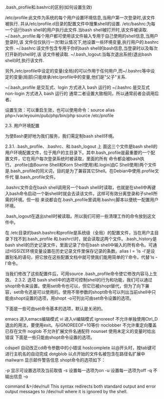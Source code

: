 .bash_profile和.bashrc的区别(如何设置生效)

/etc/profile:此文件为系统的每个用户设置环境信息,当用户第一次登录时,该文件被执行.
并从/etc/profile.d目录的配置文件中搜集shell的设置.
/etc/bashrc:为每一个运行bash shell的用户执行此文件.当bash shell被打开时,该文件被读取.
~/.bash_profile:每个用户都可使用该文件输入专用于自己使用的shell信息,当用户登录时,该
文件仅仅执行一次!默认情况下,他设置一些环境变量,执行用户的.bashrc文件.
~/.bashrc:该文件包含专用于你的bash shell的bash信息,当登录时以及每次打开新的shell时,该
该文件被读取.
~/.bash_logout:当每次退出系统(退出bash shell)时,执行该文件. 

另外,/etc/profile中设定的变量(全局)的可以作用于任何用户,而~/.bashrc等中设定的变量(局部)只能继承/etc/profile中的变量,他们是"父子"关系.

~/.bash_profile 是交互式、login 方式进入 bash 运行的
~/.bashrc 是交互式 non-login 方式进入 bash 运行的
通常二者设置大致相同，所以通常前者会调用后者。

设置生效：可以重启生效，也可以使用命令：source 
alias php=/var/eyouim/pub/php/bin/php
source /etc/profile

2.3. 用户环境配置

为使Bash更好地为我们服务，我们需定制bash shell环境。

2.3.1. .bash_profile、.bashrc、和.bash_logout
上 面这三个文件是bash shell的用户环境配置文件，位于用户的主目录下。其中.bash_profile是最重要的一个配置文件，它在用户每次登录系统时被读取，里面的所有 命令都会被bash执行。.profile(由Bourne Shell和Korn Shell使用)和.login(由C Shell使用)两个文件是.bash_profile的同义词，目的是为了兼容其它Shell。在Debian中使用.profile文件代 替.bash_profile文件。

.bashrc文件会在bash shell调用另一个bash shell时读取，也就是在shell中再键入bash命令启动一个新shell时就会去读该文件。这样可有效分离登录和子shell所需的环境。但一般 来说都会在.bash_profile里调用.bashrc脚本以便统一配置用户环境。

.bash_logout在退出shell时被读取。所以我们可把一些清理工作的命令放到这文件中。

在 /etc目录的bash.bashrc和profile是系统级（全局）的配置文件，当在用户主目录下找不到.bash_profile 和.bashrc\时，就会读取这两个文件。.bash_history是bash shell的历史记录文件，里面记录了你在bash shell中输入的所有命令。可通过HISSIZE环境变量设置在历史记录文件里保存记录的条数。alias l = 'ls -l'是设置别名的语句，把它放在这些配置文档中就可使我们能用简单的'l'命令，代替'ls -l'命令。


当我们修改了这些配置件后，可用source .bash_profile命令使它修改内容马上生效。
2.3.2. 选项
bash shell中的选项可控制shell的行为和功能，我们可以通过shopt命令来设置。使用set命令也可以，但它已被shopt替代，但为了向下兼 容，set命令还是可以使用的。使用不带参数的shopt命令可以列出当前shell中只能由shopt设置的选项，用shopt -o可列出可由set命令设置的选项。

下面是一些可由set命令基本的选项，默认是关闭的。

emacs 进入emacs编辑模式
vi 进入vi编辑模式
ignoreeof 不允许单独使用Ctrl_D退出的用法，要使用exit。与IGNOREEOF=10等价
noclobber 不允许重定向覆盖已存在文件
noglob 不允许扩展文件名通配符
nounset 使用未定义的变量时给出错误
下面是一些只能由shopt命令设置的选项。

cdspell 自动改正cd命令参数中的小错误
hostcomplete 以@开头时，按tab键可进行主机名的自动完成
dotgblob 以点开始的文件名被包含在路径名扩展中
mailwarn 显示邮件警告信息
shopt命令的选项如下：

-p 显示可设置选项及当前取值
-s 设置每一选项为on
-u 设置每一选项为off
-q 不输出信息
-o 


command &>/dev/null
This syntax redirects both standard output and error output messages to /dev/null where it is ignored by the shell.
